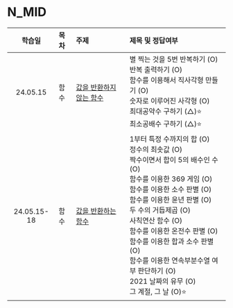 # N_MID

|   학습일    | 목차 | 주제                                                               | 제목 및 정답여부                                                                                                                                                                                                                                                                                                                                                                                    |
| :---------: | :--- | :----------------------------------------------------------------- | :-------------------------------------------------------------------------------------------------------------------------------------------------------------------------------------------------------------------------------------------------------------------------------------------------------------------------------------------------------------------------------------------------- |
|  24.05.15   | 함수 | [값을 반환하지 않는 함수](./함수/값을%20반환하지%20않는%20함수.js) | 별 찍는 것을 5번 반복하기 (O)<br>반복 출력하기 (O)<br>함수를 이용해서 직사각형 만들기 (O)<br>숫자로 이루어진 사각형 (O)<br>최대공약수 구하기 (△)⭐️<br>최소공배수 구하기 (△)⭐️                                                                                                                                                                                                                     |
| 24.05.15-18 | 함수 | [값을 반환하는 함수](./함수/값을%20반환하는%20함수.js)             | 1부터 특정 수까지의 합 (O)<br>정수의 최솟값 (O)<br>짝수이면서 합이 5의 배수인 수 (O)<br>함수를 이용한 369 게임 (O)<br>함수를 이용한 소수 판별 (O)<br>함수를 이용한 윤년 판별 (O)<br>두 수의 거듭제곱 (O)<br>사칙연산 함수 (O)<br>함수를 이용한 온전수 판별 (O)<br>함수를 이용한 합과 소수 판별 (O)<br>함수를 이용한 연속부분수열 여부 판단하기 (O)<br>2021 날짜의 유무 (O)<br>그 계절, 그 날 (O)⭐️ |
